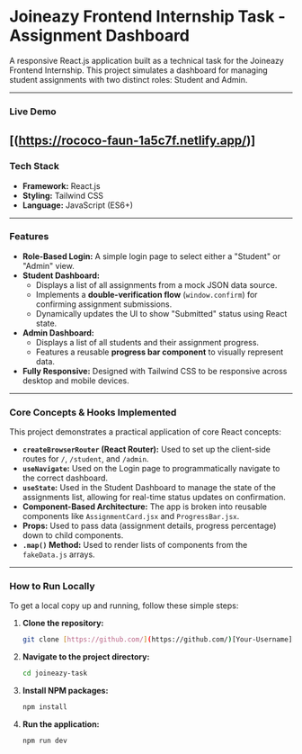 # Joineazy Frontend Internship Task - Assignment Dashboard

A responsive React.js application built as a technical task for the Joineazy Frontend Internship. This project simulates a dashboard for managing student assignments with two distinct roles: Student and Admin.

---

### **Live Demo**

[**(https://rococo-faun-1a5c7f.netlify.app/)**]
---

### **Tech Stack**

* **Framework:** React.js
* **Styling:** Tailwind CSS
* **Language:** JavaScript (ES6+)

---

### **Features**

* **Role-Based Login:** A simple login page to select either a "Student" or "Admin" view.
* **Student Dashboard:**
    * Displays a list of all assignments from a mock JSON data source.
    * Implements a **double-verification flow** (`window.confirm`) for confirming assignment submissions.
    * Dynamically updates the UI to show "Submitted" status using React state.
* **Admin Dashboard:**
    * Displays a list of all students and their assignment progress.
    * Features a reusable **progress bar component** to visually represent data.
* **Fully Responsive:** Designed with Tailwind CSS to be responsive across desktop and mobile devices.

---

### **Core Concepts & Hooks Implemented**

This project demonstrates a practical application of core React concepts:

* **`createBrowserRouter` (React Router):** Used to set up the client-side routes for `/`, `/student`, and `/admin`.
* **`useNavigate`:** Used on the Login page to programmatically navigate to the correct dashboard.
* **`useState`:** Used in the Student Dashboard to manage the state of the assignments list, allowing for real-time status updates on confirmation.
* **Component-Based Architecture:** The app is broken into reusable components like `AssignmentCard.jsx` and `ProgressBar.jsx`.
* **Props:** Used to pass data (assignment details, progress percentage) down to child components.
* **`.map()` Method:** Used to render lists of components from the `fakeData.js` arrays.

---

### **How to Run Locally**

To get a local copy up and running, follow these simple steps:

1.  **Clone the repository:**
    ```bash
    git clone [https://github.com/](https://github.com/)[Your-Username]/joineazy-task.git
    ```
2.  **Navigate to the project directory:**
    ```bash
    cd joineazy-task
    ```
3.  **Install NPM packages:**
    ```bash
    npm install
    ```
4.  **Run the application:**
    ```bash
    npm run dev
    ```
